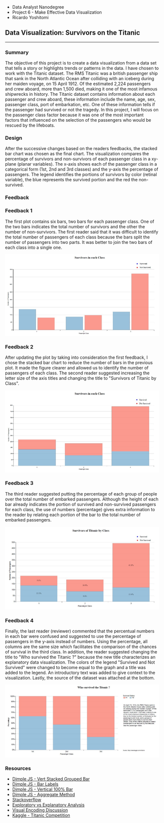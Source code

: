 
+ Data Analyst Nanodegree
+ Project 6 - Make Effective Data Visualization
+ Ricardo Yoshitomi

## Data Visualization: Survivors on the Titanic
***

### Summary

The objective of this project is to create a data visualization from a data set that tells a story or highlights trends or patterns in the data. I have chosen to work with the Titanic dataset. The RMS Titanic was a british passenger ship that sank in the North Atlantic Ocean after colliding with an iceberg during her maiden voyage, on 15 April 1912. Of the estimated 2,224 passengers and crew aboard, more than 1,500 died, making it one of the most infamous shipwrecks in history. The Titanic dataset contains information about each passenger and crew aboard, these information include the name, age, sex, passenger class, port of embarkation, etc. One of these information tells if the passenger had survived or not the tragedy. In this project, I will focus on the passenger class factor because it was one of the most important factors that influenced on the selection of the passengers who would be rescued by the lifeboats.

### Design

After the successive changes based on the readers feedbacks, the stacked bar chart was chosen as the final chart. The visualization compares the percentage of survivors and non-survivors of each passenger class in a xy-plane (planar variables). The x-axis shows each of the passenger class in a categorical form (1st, 2nd and 3rd classes) and the y-axis the percentage of passengers. The legend identifies the portions of survivors by color (retinal variable), the blue represents the survived portion and the red the non-survived. 

### Feedback

### Feedback 1

The first plot contains six bars, two bars for each passenger class. One of the two bars indicates the total number of survivors and the other the number of non-survivors. The first reader said that it was difficult to identify the total number of passengers of each class because the bars split the number of passengers into two parts. It was better to join the two bars of each class into a single one.

![Visualization 1](img/visual1.jpg)

### Feedback 2

After updating the plot by taking into consideration the first feedback, I chose the stacked bar chart to reduce the number of bars in the previous plot. It made the figure clearer and allowed us to identify the number of passengers of each class. The second reader suggested increasing the letter size of the axis titles and changing the title to "Survivors of Titanic by Class".

![Visualization 2](img/visual2.jpg)

### Feedback 3

The third reader suggested putting the percentage of each group of people over the total number of embarked passengers. Although the height of each bar already indicates the portion of survived and non-survived passengers for each class, the use of numbers (percentage) gives extra information to the reader by relating each portion of the bar to the total number of embarked passengers.

![Visualization 3](img/visual3.jpg)

### Feedback 4

Finally, the last reader (reviewer) commented that the percentual numbers in each bar were confused and suggested to use the percentage of passengers in the y-axis instead of numbers. Using the percentage, all columns are the same size which facilitates the comparison of the chances of survival in the third class. In addition, the reader suggested changing the title to "Who 
survived the Titanic ?" because the new title characterizes an explanatory data visualization. The colors of the legend "Survived and Not Survived" were changed to become equal to the graph and a title was added to the legend. An introductory text was added to give context to the visualization. Lastly, the source of the dataset was attached at the bottom.

![Visualization 4](img/visual4.jpg)

### Resources

+ [Dimple JS - Vert Stacked Grouped Bar](http://dimplejs.org/examples_viewer.html?id=bars_vertical_grouped_stacked)
+ [Dimple JS - Bar Labels](http://dimplejs.org/advanced_examples_viewer.html?id=advanced_bar_labels)
+ [Dimple JS - Vertical 100% Bar](http://dimplejs.org/examples_viewer.html?id=bars_vertical_stacked_100pct)
+ [Dimple JS - Aggregate Method](https://github.com/PMSI-AlignAlytics/dimple/wiki/dimple.aggregateMethod#count)
+ [Stackoverflow](https://stackoverflow.com/)
+ [Exploratory vs Explanatory Analysis](http://www.storytellingwithdata.com/blog/2014/04/exploratory-vs-explanatory-analysis)
+ [Visual Encoding Discussion](https://www.targetprocess.com/articles/visual-encoding/)
+ [Kaggle - Titanic Competition](https://www.kaggle.com/c/titanic/data)

